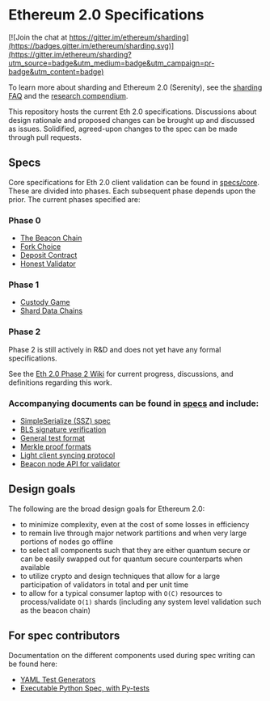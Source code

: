 # Ethereum 2.0 Specifications

[![Join the chat at https://gitter.im/ethereum/sharding](https://badges.gitter.im/ethereum/sharding.svg)](https://gitter.im/ethereum/sharding?utm_source=badge&utm_medium=badge&utm_campaign=pr-badge&utm_content=badge)

To learn more about sharding and Ethereum 2.0 (Serenity), see the [sharding FAQ](https://github.com/ethereum/wiki/wiki/Sharding-FAQ) and the [research compendium](https://notes.ethereum.org/s/H1PGqDhpm).

This repository hosts the current Eth 2.0 specifications. Discussions about design rationale and proposed changes can be brought up and discussed as issues. Solidified, agreed-upon changes to the spec can be made through pull requests.


## Specs

Core specifications for Eth 2.0 client validation can be found in [specs/core](specs/core). These are divided into phases. Each subsequent phase depends upon the prior. The current phases specified are:

### Phase 0
* [The Beacon Chain](specs/core/0_beacon-chain.md)
* [Fork Choice](specs/core/0_fork-choice.md)
* [Deposit Contract](specs/core/0_deposit-contract.md)
* [Honest Validator](specs/validator/0_beacon-chain-validator.md)

### Phase 1
* [Custody Game](specs/core/1_custody-game.md)
* [Shard Data Chains](specs/core/1_shard-data-chains.md)

### Phase 2

Phase 2 is still actively in R&D and does not yet have any formal specifications.

See the [Eth 2.0 Phase 2 Wiki](https://hackmd.io/UzysWse1Th240HELswKqVA?view) for current progress, discussions, and definitions regarding this work.

### Accompanying documents can be found in [specs](specs) and include:

* [SimpleSerialize (SSZ) spec](specs/simple-serialize.md)
* [BLS signature verification](specs/bls_signature.md)
* [General test format](specs/test_formats/README.md)
* [Merkle proof formats](specs/light_client/merkle_proofs.md)
* [Light client syncing protocol](specs/light_client/sync_protocol.md)
* [Beacon node API for validator](specs/validator/0_beacon-node-validator-api.md)


## Design goals

The following are the broad design goals for Ethereum 2.0:
* to minimize complexity, even at the cost of some losses in efficiency
* to remain live through major network partitions and when very large portions of nodes go offline
* to select all components such that they are either quantum secure or can be easily swapped out for quantum secure counterparts when available
* to utilize crypto and design techniques that allow for a large participation of validators in total and per unit time
* to allow for a typical consumer laptop with `O(C)` resources to process/validate `O(1)` shards (including any system level validation such as the beacon chain)


## For spec contributors

Documentation on the different components used during spec writing can be found here:
* [YAML Test Generators](test_generators/README.md)
* [Executable Python Spec, with Py-tests](test_libs/pyspec/README.md)

